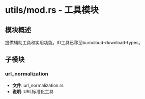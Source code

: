 # utils/mod.rs - 工具模块

## 模块概述

提供辅助工具和实用功能。ID工具已移至burncloud-download-types。

## 子模块

### url_normalization
- **文件**: url_normalization.rs
- **说明**: URL标准化工具